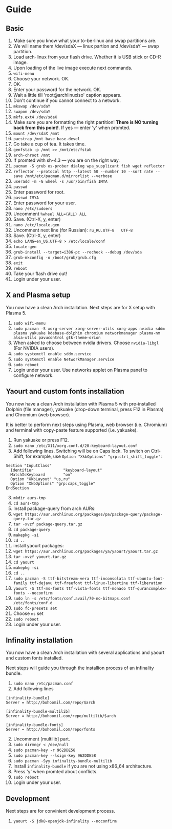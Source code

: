 # Guide
## Basic
1. Make sure you know what your to-be-linux and swap partitions are.
  1. We will name them /dev/sdaX — linux partion and /dev/sdaY — swap partition.
2. Load arch-linux from your flash drive. Whether it is USB stick or CD-R image.
3. Upon loading of the live image execute next commands.
4. `wifi-menu`
  1. Choose your network. OK.
  2. OK.
  3. Enter your password for the network. OK.
  4. Wait a little till 'root@archlinuxiso' caption appears.
  5. Don't continue if you cannot connect to a network.
5. `mkswap /dev/sdaY`
6. `swapon /dev/sdaY`
7. `mkfs.ext4 /dev/sdaX`
  1. Make sure you are formatting the right partition! **There is NO turning back from this point!**. If yes — enter 'y' when promted.
8. `mount /dev/sdaX /mnt`
9. `pacstrap /mnt base base-devel`
  1. Go take a cup of tea. It takes time.
10. `genfstab -p /mnt >> /mnt/etc/fstab`
11. `arch-chroot /mnt`
  1. If promted with sh-4.3 — you are on the right way.
12. `pacman -S grub os-prober dialog wpa_supplicant fish wget reflector`
13. `reflector --protocol http --latest 50 --number 10 --sort rate --save /mnt/etc/pacman.d/mirrorlist --verbose`
14. `useradd -m -G wheel -s /usr/bin/fish IMYA`
15. `passwd`
  1. Enter password for root.
16. `passwd IMYA`
  1. Enter password for your user.
17. `nano /etc/sudoers`
  1. Uncomment `%wheel ALL=(ALL) ALL`
  2. Save. (Ctrl-X, y, enter)
18. `nano /etc/locale.gen`
  1. Uncomment next line (for Russian): `ru_RU.UTF-8   UTF-8`
  2. Save. (Ctrl-X, y, enter)
19. `echo LANG=en_US.UTF-8 > /etc/locale/conf`
20. `locale-gen`
21. `grub-install --target=i386-pc --recheck --debug /dev/sda`
22. `grub-mkconfig -o /boot/grub/grub.cfg`
23. `exit`
24. `reboot`
25. Take your flash drive out!
26. Login under your user.

## X and Plasma setup
You now have a clean Arch installation. Next steps are for X setup with Plasma 5.

1. `sudo wifi-menu`
2. `sudo pacman -S xorg-server xorg-server-utils xorg-apps nvidia sddm plasma yakuake kdebase-dolphin chromium networkmanager plasma-nm alsa-utils pavucontrol gtk-theme-orion`
  1. When asked to choose between nvidia drivers. Choose `nvidia-libgl` (For NVIDIA users).
3. `sudo systemctl enable sddm.service`
4. `sudo systemctl enable NetworkManager.service`
5. `sudo reboot`
6. Login under your user. Use networks applet on Plasma panel to configure network.

## Yaourt and custom fonts installation
You now have a clean Arch installation with Plasma 5 with pre-installed Dolphin (file manager), yakuake (drop-down terminal, press F12 in Plasma) and Chromium (web browser).

It is better to perform next steps using Plasma, web browser (i.e. Chromium) and terminal with copy-paste feature supported (i.e. yakuake).

1. Run yakuake or press F12.
2. `sudo nano /etc/X11/xorg.conf.d/20-keyboard-layout.conf`
  1. Add following lines. Switching will be on Caps lock. To switch on Ctrl-Shift, for example, use `Option "XkbOptions" "grp:ctrl_shift_toggle"`:
  ```
Section "InputClass"
	Identifier             "keyboard-layout"
	MatchIsKeyboard        "on"
	Option "XkbLayout" "us,ru"
	Option "XkbOptions" "grp:caps_toggle"
EndSection
  ```
3. `mkdir aurs-tmp`
4. `cd aurs-tmp`
5. Install package-query from arch AURs:
  1. `wget https://aur.archlinux.org/packages/pa/package-query/package-query.tar.gz`
  2. `tar -xvzf package-query.tar.gz`
  3. `cd package-query`
  4. `makepkg -si`
  5. `cd ..`
6. install yaourt packages:
  1. `wget https://aur.archlinux.org/packages/ya/yaourt/yaourt.tar.gz`
  2. `tar -xvzf yaourt.tar.gz`
  3. `cd yaourt`
  4. `makepkg -si`
  5. `cd ..`
7. `sudo pacman -S ttf-bitstream-vera ttf-inconsolata ttf-ubuntu-font-family ttf-dejavu ttf-freefont ttf-linux-libertine ttf-liberation`
8. `yaourt -S ttf-ms-fonts ttf-vista-fonts ttf-monaco ttf-qurancomplex-fonts --noconfirm`
9. `sudo ln -s /etc/fonts/conf.avail/70-no-bitmaps.conf /etc/fonts/conf.d`
10. `sudo fc-presets set`
  1. Choose `ms` set
11. `sudo reboot`
12. Login under your user.

## Infinality installation
You now have a clean Arch installation with several applications and yaourt and custom fonts installed.

Next steps will guide you through the installion process of an infinality bundle.

1. `sudo nano /etc/pacman.conf`
  1. Add following lines
```
[infinality-bundle]		
Server = http://bohoomil.com/repo/$arch		
		
[infinality-bundle-multilib]		
Server = http://bohoomil.com/repo/multilib/$arch		
		
[infinality-bundle-fonts]		
Server = http://bohoomil.com/repo/fonts
```
  2. Uncomment [multilib] part.
2. `sudo dirmngr < /dev/null`		
3. `sudo pacman-key -r 962DDE58`		
4. `sudo pacman-key --lsign-key 962DDE58`		
5. `sudo pacman -Syy infinality-bundle-multilib`
  1. Install `infinality-bundle` if you are not using x86_64 architecture.
  2. Press 'y' when promted about conflicts.
6. `sudo reboot`
7. Login under your user.

## Development
Next steps are for convinient development process.

1. `yaourt -S jdk8-openjdk-infinality --noconfirm`
